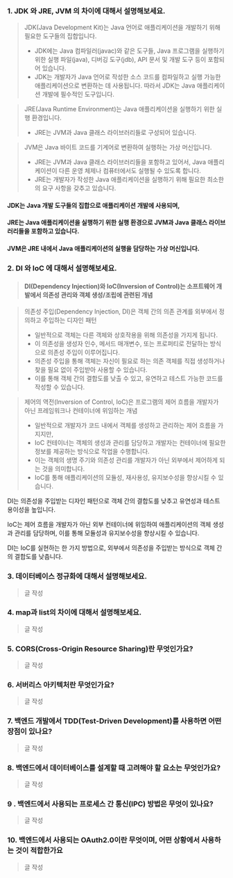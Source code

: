 ### 1. JDK 와 JRE, JVM 의 차이에 대해서 설명해보세요.
> JDK(Java Development Kit)는 Java 언어로 애플리케이션을 개발하기 위해 필요한 도구들의 집합입니다. 
> - JDK에는 Java 컴파일러(javac)와 같은 도구들, Java 프로그램을 실행하기 위한 실행 파일(java), 디버깅 도구(jdb), API 문서 및 개발 도구 등이 포함되어 있습니다. 
> - JDK는 개발자가 Java 언어로 작성한 소스 코드를 컴파일하고 실행 가능한 애플리케이션으로 변환하는 데 사용됩니다. 따라서 JDK는 Java 애플리케이션 개발에 필수적인 도구입니다.

> JRE(Java Runtime Environment)는 Java 애플리케이션을 실행하기 위한 실행 환경입니다. 
> - JRE는 JVM과 Java 클래스 라이브러리들로 구성되어 있습니다.

> JVM은 Java 바이트 코드를 기계어로 변환하여 실행하는 가상 머신입니다. 
> - JRE는 JVM과 Java 클래스 라이브러리들을 포함하고 있어서, Java 애플리케이션이 다른 운영 체제나 컴퓨터에서도 실행될 수 있도록 합니다. 
> - JRE는 개발자가 작성한 Java 애플리케이션을 실행하기 위해 필요한 최소한의 요구 사항을 갖추고 있습니다.

#### JDK는 Java 개발 도구들의 집합으로 애플리케이션 개발에 사용되며, 
#### JRE는 Java 애플리케이션을 실행하기 위한 실행 환경으로 JVM과 Java 클래스 라이브러리들을 포함하고 있습니다. 
#### JVM은 JRE 내에서 Java 애플리케이션의 실행을 담당하는 가상 머신입니다.


### 2. DI 와 IoC 에 대해서 설명해보세요.
> #### DI(Dependency Injection)와 IoC(Inversion of Control)는 소프트웨어 개발에서 의존성 관리와 객체 생성/조립에 관련된 개념

> 의존성 주입(Dependency Injection, DI)은 객체 간의 의존 관계를 외부에서 정의하고 주입하는 디자인 패턴
> - 일반적으로 객체는 다른 객체와 상호작용을 위해 의존성을 가지게 됩니다. 
> - 이 의존성을 생성자 인수, 메서드 매개변수, 또는 프로퍼티로 전달하는 방식으로 의존성 주입이 이루어집니다. 
> - 의존성 주입을 통해 객체는 자신이 필요로 하는 의존 객체를 직접 생성하거나 찾을 필요 없이 주입받아 사용할 수 있습니다. 
> - 이를 통해 객체 간의 결합도를 낮출 수 있고, 유연하고 테스트 가능한 코드를 작성할 수 있습니다.


>  제어의 역전(Inversion of Control, IoC)은 프로그램의 제어 흐름을 개발자가 아닌 프레임워크나 컨테이너에 위임하는 개념
> - 일반적으로 개발자가 코드 내에서 객체를 생성하고 관리하는 제어 흐름을 가지지만, 
> - IoC 컨테이너는 객체의 생성과 관리를 담당하고 개발자는 컨테이너에 필요한 정보를 제공하는 방식으로 작업을 수행합니다. 
> - 이는 객체의 생명 주기와 의존성 관리를 개발자가 아닌 외부에서 제어하게 되는 것을 의미합니다. 
> - IoC를 통해 애플리케이션의 모듈성, 재사용성, 유지보수성을 향상시킬 수 있습니다.


DI는 의존성을 주입받는 디자인 패턴으로 객체 간의 결합도를 낮추고 유연성과 테스트 용이성을 높입니다. 

IoC는 제어 흐름을 개발자가 아닌 외부 컨테이너에 위임하여 애플리케이션의 객체 생성과 관리를 담당하며, 
이를 통해 모듈성과 유지보수성을 향상시킬 수 있습니다. 

DI는 IoC를 실현하는 한 가지 방법으로, 외부에서 의존성을 주입받는 방식으로 객체 간의 결합도를 낮춥니다.


### 3. 데이터베이스 정규화에 대해서 설명해보세요.
> 글 작성 
### 4. map과 list의 차이에 대해서 설명해보세요.
> 글 작성 
### 5. CORS(Cross-Origin Resource Sharing)란 무엇인가요?
> 글 작성 
### 6. 서버리스 아키텍처란 무엇인가요?
> 글 작성 
### 7. 백엔드 개발에서 TDD(Test-Driven Development)를 사용하면 어떤 장점이 있나요?
> 글 작성 
### 8. 백엔드에서 데이터베이스를 설계할 때 고려해야 할 요소는 무엇인가요?
> 글 작성 
### 9 . 백엔드에서 사용되는 프로세스 간 통신(IPC) 방법은 무엇이 있나요?
> 글 작성 
### 10. 백엔드에서 사용되는 OAuth2.0이란 무엇이며, 어떤 상황에서 사용하는 것이 적합한가요
> 글 작성 
